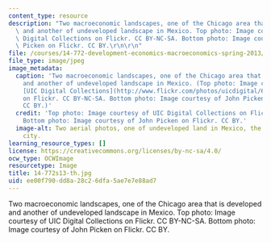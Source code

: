 ```yaml
---
content_type: resource
description: "Two macroeconomic landscapes, one of the Chicago area that is developed\
  \ and another of undeveloped landscape in Mexico. Top photo: Image courtesy of UIC\
  \ Digital Collections on Flickr. CC BY-NC-SA. Bottom photo: Image courtesy of John\
  \ Picken on Flickr. CC BY.\r\n\r\n"
file: /courses/14-772-development-economics-macroeconomics-spring-2013/ee00f790dd8a28c26dfa5ae7e7e88ad7_14-772s13-th.jpg
file_type: image/jpeg
image_metadata:
  caption: 'Two macroeconomic landscapes, one of the Chicago area that is developed
    and another of undeveloped landscape in Mexico. (Top photo: Image courtesy of
    [UIC Digital Collections](http://www.flickr.com/photos/uicdigital/6852745929/sizes/m/)
    on Flickr. CC BY-NC-SA. Bottom photo: Image courtesy of John Picken on Flickr.
    CC BY.)'
  credit: 'Top photo: Image courtesy of UIC Digital Collections on Flickr. CC BY-NC-SA.
    Bottom photo: Image courtesy of John Picken on Flickr. CC BY.'
  image-alt: Two aerial photos, one of undeveloped land in Mexico, the other an industrial
    city.
learning_resource_types: []
license: https://creativecommons.org/licenses/by-nc-sa/4.0/
ocw_type: OCWImage
resourcetype: Image
title: 14-772s13-th.jpg
uid: ee00f790-dd8a-28c2-6dfa-5ae7e7e88ad7
---
```

Two macroeconomic landscapes, one of the Chicago area that is developed and another of undeveloped landscape in Mexico. Top photo: Image courtesy of UIC Digital Collections on Flickr. CC BY-NC-SA. Bottom photo: Image courtesy of John Picken on Flickr. CC BY.

